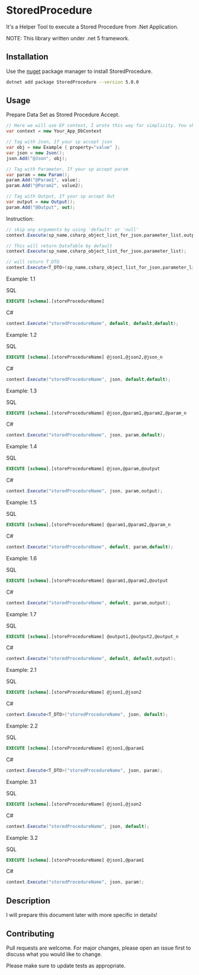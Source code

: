# StoredProcedure

It's a Helper Tool to execute a Stored Procedure from .Net Application.

NOTE: This library written under .net 5 framework.

## Installation

Use the [nuget](https://www.nuget.org/packages/StoredProcedure/) package manager to install StoredProcedure.

```bash
dotnet add package StoredProcedure --version 5.0.0
```

## Usage
Prepare Data Set as Stored Procedure Accept.
```csharp
// Here we will use EF context, I wrote this way for simplicity. You should follow EF default DI rules
var context = new Your_App_DbContext
```
```csharp
// Tag with Json, If your sp accept json
var obj = new Example { property="value" };
var json = new Json();
json.Add("@Json", obj);
```
```csharp
// Tag with Parameter, If your sp accept param
var param = new Param();
param.Add("@Param1", value);
param.Add("@Param2", value2);
```
```csharp
// Tag with Output, If your sp accept Out
var output = new Output();
param.Add("@Output", out);
```
Instruction:

```csharp
// skip any arguments by using 'default' or 'null'
context.Execute(sp_name,csharp_object_list_for_json,parameter_list,output_list);

// This will return DataTable by default
context.Execute(sp_name,csharp_object_list_for_json,parameter_list);

// will return T_DTO
context.Execute<T_DTO>(sp_name,csharp_object_list_for_json,parameter_list);

```

Example: 1.1

SQL
```sql
EXECUTE [schema].[storeProcedureName]
```
C#
```csharp
context.Execute("storedProcedureName", default, default,default);
```
Example: 1.2

SQL
```sql
EXECUTE [schema].[storeProcedureName] @json1,@json2,@json_n
```
C#
```csharp
context.Execute("storedProcedureName", json, default,default);
```
Example: 1.3

SQL
```sql
EXECUTE [schema].[storeProcedureName] @json,@param1,@param2,@param_n
```
C#
```csharp
context.Execute("storedProcedureName", json, param,default);
```
Example: 1.4

SQL
```sql
EXECUTE [schema].[storeProcedureName] @json,@param,@output
```
C#
```csharp
context.Execute("storedProcedureName", json, param,output);
```
Example: 1.5

SQL
```sql
EXECUTE [schema].[storeProcedureName] @param1,@param2,@param_n
```
C#
```csharp
context.Execute("storedProcedureName", default, param,default);
```
Example: 1.6

SQL
```sql
EXECUTE [schema].[storeProcedureName] @param1,@param2,@output
```
C#
```csharp
context.Execute("storedProcedureName", default, param,output);
```
Example: 1.7

SQL
```sql
EXECUTE [schema].[storeProcedureName] @output1,@output2,@output_n
```
C#
```csharp
context.Execute("storedProcedureName", default, default,output);

```

Example: 2.1

SQL
```sql
EXECUTE [schema].[storeProcedureName] @json1,@json2
```
C#
```csharp
context.Execute<T_DTO>("storedProcedureName", json, default);

```
Example: 2.2

SQL
```sql
EXECUTE [schema].[storeProcedureName] @json1,@param1
```
C#
```csharp
context.Execute<T_DTO>("storedProcedureName", json, param);

```
Example: 3.1

SQL
```sql
EXECUTE [schema].[storeProcedureName] @json1,@json2
```
C#
```csharp
context.Execute("storedProcedureName", json, default);

```
Example: 3.2

SQL
```sql
EXECUTE [schema].[storeProcedureName] @json1,@param1
```
C#
```csharp
context.Execute("storedProcedureName", json, param);

```

## Description
I will prepare this document later with more specific in details!

## Contributing
Pull requests are welcome. For major changes, please open an issue first to discuss what you would like to change.

Please make sure to update tests as appropriate.
